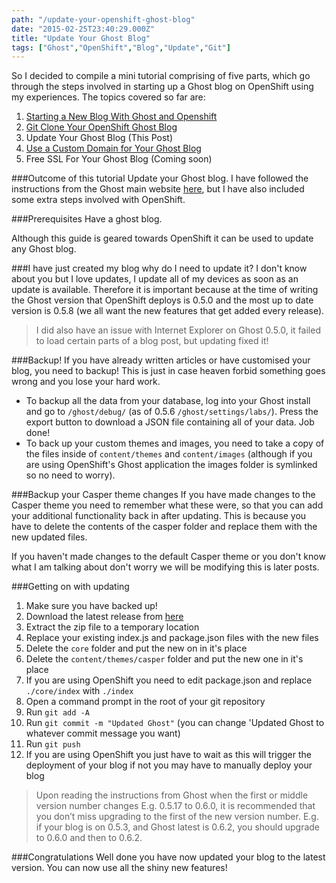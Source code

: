 ```yaml
---
path: "/update-your-openshift-ghost-blog"
date: "2015-02-25T23:40:29.000Z"
title: "Update Your Ghost Blog"
tags: ["Ghost","OpenShift","Blog","Update","Git"]
---
```


So I decided to compile a mini tutorial comprising of five parts, which go
through the steps involved in starting up a Ghost blog on OpenShift using my
experiences. The topics covered so far are:

1. [Starting a New Blog With Ghost and Openshift](https://www.insidersbyte.com/setting-up-ghost-on-openshift/)
2. [Git Clone Your OpenShift Ghost Blog](https://www.insidersbyte.com/git-clone-your-openshift-ghost-blog/)
3. Update Your Ghost Blog (This Post)
4. [Use a Custom Domain for Your Ghost Blog](https://www.insidersbyte.com/use-a-custom-domain-for-your-openshift-ghost-blog/)
5. Free SSL For Your Ghost Blog (Coming soon)

###Outcome of this tutorial Update your Ghost blog. I have followed the
instructions from the Ghost main website
[here](http://support.ghost.org/how-to-upgrade/), but I have also included some
extra steps involved with OpenShift.

###Prerequisites Have a ghost blog.

Although this guide is geared towards OpenShift it can be used to update any
Ghost blog.

###I have just created my blog why do I need to update it? I don't know about
you but I love updates, I update all of my devices as soon as an update is
available. Therefore it is important because at the time of writing the Ghost
version that OpenShift deploys is 0.5.0 and the most up to date version is 0.5.8
(we all want the new features that get added every release).

> I did also have an issue with Internet Explorer on Ghost 0.5.0, it failed to
> load certain parts of a blog post, but updating fixed it!

###Backup! If you have already written articles or have customised your blog,
you need to backup! This is just in case heaven forbid something goes wrong and
you lose your hard work.

* To backup all the data from your database, log into your Ghost install and go
  to `/ghost/debug/` (as of 0.5.6 `/ghost/settings/labs/`). Press the export
  button to download a JSON file containing all of your data. Job done!
* To back up your custom themes and images, you need to take a copy of the files
  inside of `content/themes` and `content/images` (although if you are using
  OpenShift's Ghost application the images folder is symlinked so no need to
  worry).

###Backup your Casper theme changes If you have made changes to the Casper theme
you need to remember what these were, so that you can add your additional
functionality back in after updating. This is because you have to delete the
contents of the casper folder and replace them with the new updated files.

If you haven't made changes to the default Casper theme or you don't know what I
am talking about don't worry we will be modifying this is later posts.

###Getting on with updating

1. Make sure you have backed up!
2. Download the latest release from [here](http://ghost.org/download)
3. Extract the zip file to a temporary location
4. Replace your existing index.js and package.json files with the new files
5. Delete the `core` folder and put the new on in it's place
6. Delete the `content/themes/casper` folder and put the new one in it's place
7. If you are using OpenShift you need to edit package.json and replace
   `./core/index` with `./index`
8. Open a command prompt in the root of your git repository
9. Run `git add -A`
10. Run `git commit -m "Updated Ghost"` (you can change 'Updated Ghost to
    whatever commit message you want)
11. Run `git push`
12. If you are using OpenShift you just have to wait as this will trigger the
    deployment of your blog if not you may have to manually deploy your blog

> Upon reading the instructions from Ghost when the first or middle version
> number changes E.g. 0.5.17 to 0.6.0, it is recommended that you don’t miss
> upgrading to the first of the new version number. E.g. if your blog is on
> 0.5.3, and Ghost latest is 0.6.2, you should upgrade to 0.6.0 and then to
> 0.6.2.

###Congratulations Well done you have now updated your blog to the latest
version. You can now use all the shiny new features!
